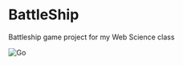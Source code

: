 # BattleShip
Battleship game project for my Web Science class

![Go](https://github.com/Tkdefender88/BattleShip/workflows/Go/badge.svg)
